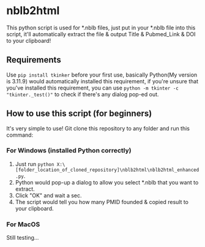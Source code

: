 # nblb2html
This python script is used for *.nblb files, just put in your *.nblb file into this script, it'll automatically extract the file &amp; output Title &amp; Pubmed_Link &amp; DOI to your clipboard!
## Requirements ##
Use ``pip install tkinker`` before your first use, basically Python(My version is 3.11.9) would automatically installed this requirement, if you're unsure that you've installed this requirement, you can use ``python -m tkinter -c "tkinter._test()"`` to check if there's any dialog pop-ed out.

## How to use this script (for beginners) ##
It's very simple to use! Git clone this repository to any folder and run this command:

### For Windows (installed Python correctly) ###
1. Just run ``python X:\[folder_location_of_cloned_repository]\nblb2html\nblb2html_enhanced.py``.
2. Python would pop-up a dialog to allow you select *.nblb that you want to extract.
3. Click "OK" and wait a sec.
4. The script would tell you how many PMID founded & copied result to your clipboard.

### For MacOS ###
Still testing...
